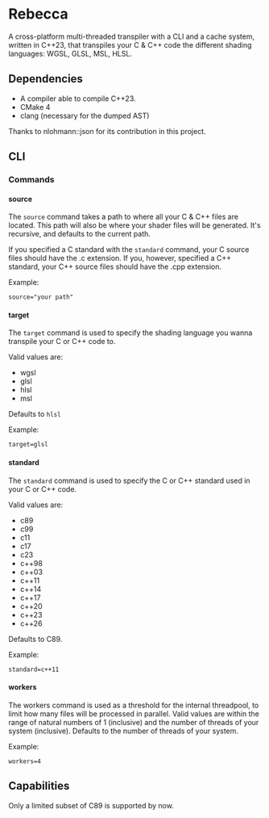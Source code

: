 # Rebecca

A cross-platform multi-threaded transpiler with a CLI and a cache system, written in C++23, that transpiles your C & C++ code the different shading languages: WGSL, GLSL, MSL, HLSL.


## Dependencies

- A compiler able to compile C++23.
- CMake 4
- clang (necessary for the dumped AST)

Thanks to nlohmann::json for its contribution in this project.


## CLI


### Commands


#### source

The ``source`` command takes a path to where all your C & C++ files are located. This path will also be where your shader files will be generated. It's recursive, and defaults to the current path.

If you specified a C standard with the ``standard`` command, your C source files should have the .c extension. If you, however, specified a C++ standard, your C++ source files should have the .cpp extension.

Example:

``source="your path"``


#### target

The ``target`` command is used to specify the shading language you wanna transpile your C or C++ code to.

Valid values are:

- wgsl
- glsl
- hlsl
- msl

Defaults to ``hlsl``

Example:

``target=glsl``


#### standard

The ``standard`` command is used to specify the C or C++ standard used in your C or C++ code.

Valid values are:

- c89
- c99
- c11
- c17
- c23
- c++98
- c++03
- c++11
- c++14
- c++17
- c++20
- c++23
- c++26

Defaults to C89.

Example:

``standard=c++11``


#### workers

The workers command is used as a threshold for the internal threadpool, to limit how many files will be processed in parallel. Valid values are within the range of natural numbers of 1 (inclusive) and the number of threads of your system (inclusive). Defaults to the number of threads of your system.

Example:

``workers=4``


## Capabilities

Only a limited subset of C89 is supported by now.